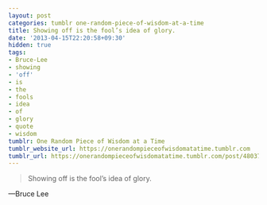 ```yaml
---
layout: post
categories: tumblr one-random-piece-of-wisdom-at-a-time
title: Showing off is the fool’s idea of glory.
date: '2013-04-15T22:20:58+09:30'
hidden: true
tags:
- Bruce-Lee
- showing
- 'off'
- is
- the
- fools
- idea
- of
- glory
- quote
- wisdom
tumblr: One Random Piece of Wisdom at a Time
tumblr_website_url: https://onerandompieceofwisdomatatime.tumblr.com
tumblr_url: https://onerandompieceofwisdomatatime.tumblr.com/post/48037336888/showing-off-is-the-fools-idea-of-glory
---
```

> Showing off is the fool’s idea of glory.

—Bruce Lee
